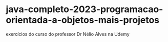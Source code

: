 # java-completo-2023-programacao-orientada-a-objetos-mais-projetos

exercícios do curso do professor Dr Nélio Alves na Udemy
